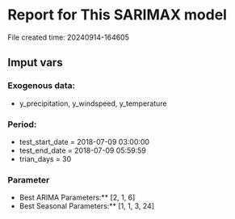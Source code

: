 
# Report for This SARIMAX model

File created time: 20240914-164605

## Imput vars

### Exogenous data:

- y_precipitation, y_windspeed, y_temperature
 
### Period:

- test_start_date     = 2018-07-09 03:00:00
- test_end_date       = 2018-07-09 05:59:59
- trian_days          = 30

### Parameter

- Best ARIMA Parameters:** [2, 1, 6]
- Best Seasonal Parameters:** [1, 1, 3, 24]


